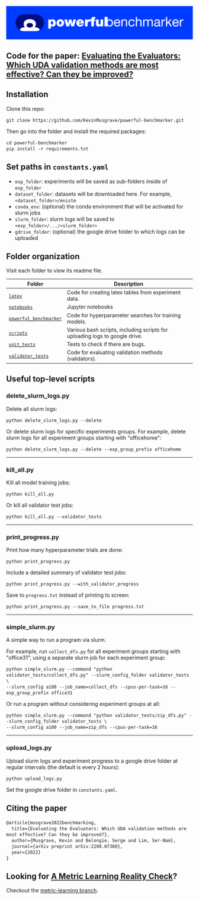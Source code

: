 <a href="https://github.com/KevinMusgrave/powerful-benchmarker">
<img alt="Logo" src="https://github.com/KevinMusgrave/powerful-benchmarker/blob/domain-adaptation/imgs/Logo.png">
</a>


## Code for the paper: [Evaluating the Evaluators: Which UDA validation methods are most effective? Can they be improved?](https://arxiv.org/pdf/2208.07360.pdf)

## Installation

Clone this repo:
```
git clone https://github.com/KevinMusgrave/powerful-benchmarker.git
```

Then go into the folder and install the required packages:
```
cd powerful-benchmarker
pip install -r requirements.txt
```

## Set paths in `constants.yaml`

- `exp_folder`: experiments will be saved as sub-folders inside of `exp_folder`
- `dataset_folder`: datasets will be downloaded here. For example, `<dataset_folder>/mnistm`
- `conda_env`: (optional) the conda environment that will be activated for slurm jobs
- `slurm_folder`: slurm logs will be saved to `<exp_folder>/.../<slurm_folder>`
- `gdrive_folder`: (optional) the google drive folder to which logs can be uploaded


## Folder organization

Visit each folder to view its readme file.

| Folder | Description |
| - | - |
| [`latex`](https://github.com/KevinMusgrave/powerful-benchmarker/tree/domain-adaptation/latex) | Code for creating latex tables from experiment data.
| [`notebooks`](https://github.com/KevinMusgrave/powerful-benchmarker/tree/domain-adaptation/notebooks) | Jupyter notebooks
| [`powerful_benchmarker`](https://github.com/KevinMusgrave/powerful-benchmarker/tree/domain-adaptation/powerful_benchmarker) | Code for hyperparameter searches for training models.
| [`scripts`](https://github.com/KevinMusgrave/powerful-benchmarker/tree/domain-adaptation/scripts) | Various bash scripts, including scripts for uploading logs to google drive.
| [`unit_tests`](https://github.com/KevinMusgrave/powerful-benchmarker/tree/domain-adaptation/unit_tests) | Tests to check if there are bugs.
| [`validator_tests`](https://github.com/KevinMusgrave/powerful-benchmarker/tree/domain-adaptation/validator_tests) | Code for evaluating validation methods (validators).


## Useful top-level scripts

### delete_slurm_logs.py
Delete all slurm logs:
```
python delete_slurm_logs.py --delete
```

Or delete slurm logs for specific experiments groups. For example, delete slurm logs for all experiment groups starting with "officehome":
```
python delete_slurm_logs.py --delete --exp_group_prefix officehome
```
---
### kill_all.py
Kill all model training jobs:
```
python kill_all.py
```
Or kill all validator test jobs:
```
python kill_all.py --validator_tests
```
---
### print_progress.py
Print how many hyperparameter trials are done:
```
python print_progress.py
```

Include a detailed summary of validator test jobs:
```
python print_progress.py --with_validator_progress
```

Save to `progress.txt` instead of printing to screen:
```
python print_progress.py --save_to_file progress.txt
```
---
### simple_slurm.py
A simple way to run a program via slurm. 

For example, run `collect_dfs.py` for all experiment groups starting with "office31", using a separate slurm job for each experiment group:
```
python simple_slurm.py --command "python validator_tests/collect_dfs.py" --slurm_config_folder validator_tests \
--slurm_config a100 --job_name=collect_dfs --cpus-per-task=16 --exp_group_prefix office31
```

Or run a program without considering experiment groups at all:
```
python simple_slurm.py --command "python validator_tests/zip_dfs.py" --slurm_config_folder validator_tests \
--slurm_config a100 --job_name=zip_dfs --cpus-per-task=16
```
---
### upload_logs.py
Upload slurm logs and experiment progress to a google drive folder at regular intervals (the default is every 2 hours):
```
python upload_logs.py
```
Set the google drive folder in `constants.yaml`.



## Citing the paper

```
@article{musgrave2022benchmarking,
  title={Evaluating the Evaluators: Which UDA validation methods are most effective? Can they be improved?},
  author={Musgrave, Kevin and Belongie, Serge and Lim, Ser-Nam},
  journal={arXiv preprint arXiv:2208.07360},
  year={2022}
}
```


## Looking for [A Metric Learning Reality Check](https://arxiv.org/pdf/2003.08505.pdf)?
Checkout the [metric-learning branch](https://github.com/KevinMusgrave/powerful-benchmarker/tree/metric-learning).

